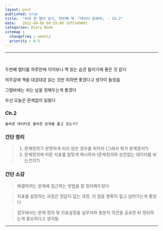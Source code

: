 ```yaml
---
layout: post
published: true
title:  "하루 한 챕터 읽기, 첫번째 책 『데이터 문해력』 - Ch.2"
date:   2022-04-06 08:55:00 (UTC+0900)
categories: Diary Book
sitemap :
  changefreq : weekly
  priority : 0.5
---
```


---------------
<br />


두번째 챕터를 하루만에 이어보니 책 읽는 습관 들이기에 좋은 것 같다

의무감에 책을 대강대강 읽는 것만 피하면 좋겠다고 생각이 들었음 

그럴바에는 쉬는 날을 정해두는게 좋겠다 

우선 오늘은 문제없이 읽혔다

### Ch.2
	올바른 데이터로 올바른 문제를 풀고 있는가?

### 간단 정리


> 1. 문제정의가 분명하게 되지 않은 경우를 피하자 (그래서 뭐가 문제였지?)
> 2. 문제정의에 따른 지표를 알맞게 제시하자 (문제정의와 상관없는 데이터를 보는건지?)

### 간단 소감

> 해결하려는 문제에 접근하는 방법을 잘 정리해두었다

> 지표를 설정하는 과정은 정답이 없는 과정, 이 점을 명확히 짚고 넘어가는게 좋았다

> 업무에서는 문제 정의 및 지표설정을 실무자와 충분히 의견을 공유한 뒤 정리하는게 중요하다고 생각됨


---------------
<br /> 

